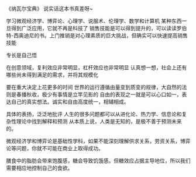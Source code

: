 《纳瓦尔宝典》
说实话这本书真差呀~

学习微观经济学、博弈论、心理学、说服术、伦理学、数学和计算机
某种东西一旦得到广泛应用，它就不再是科技了
销售技能是可以得到提升的，可以读读罗伯特-西奥迪尼的书。上门推销是对心理素质的巨大挑战，但确实可以快速提高销售技能

专长是自己悟

在创意领域，复利效应非常明显，杠杆效应也非常明显
认真想一想，社会上还有哪些尚未得到满足的需求，并将其规模化

要在重大决定上花更多的时间
世界的运行遵循由量变到质变的规律，大自然的法则是春播秋收，极少有事情是立竿见影的
自由的表现之一就是可以心口如一，表达自己的真实想法。诚实和自由高度统一，相辅相成。

具体的表扬，泛泛地批评
人生的很多问题都可以从进化论、热力学、信息论和复杂性理论中找到解释和预测
从本质上说，人类是无知的，是极不善于预测未来的。

微观经济学和博弈论是基础性学科，如果不能深刻理解供求关系，劳资关系，博弈论等问题，你就不可能在商业上取得成功。

膳食中的脂肪会带来饱腹感，糖会导致饥饿感。但糖效应占据主导地位，所以我们需要相应地控制自己的食欲。